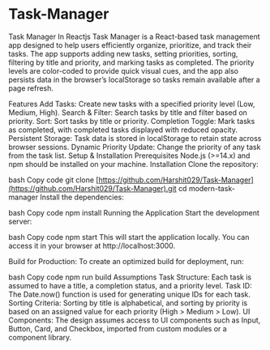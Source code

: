# Task-Manager
Task Manager In Reactjs
 Task Manager is a React-based task management app designed to help users efficiently organize, prioritize, and track their tasks. The app supports adding new tasks, setting priorities, sorting, filtering by title and priority, and marking tasks as completed. The priority levels are color-coded to provide quick visual cues, and the app also persists data in the browser’s localStorage so tasks remain available after a page refresh.

Features
Add Tasks: Create new tasks with a specified priority level (Low, Medium, High).
Search & Filter: Search tasks by title and filter based on priority.
Sort: Sort tasks by title or priority.
Completion Toggle: Mark tasks as completed, with completed tasks displayed with reduced opacity.
Persistent Storage: Task data is stored in localStorage to retain state across browser sessions.
Dynamic Priority Update: Change the priority of any task from the task list.
Setup & Installation
Prerequisites
Node.js (>=14.x) and npm should be installed on your machine.
Installation
Clone the repository:

bash
Copy code
git clone [https://github.com/Harshit029/Task-Manager](https://github.com/Harshit029/Task-Manager).git
cd modern-task-manager
Install the dependencies:

bash
Copy code
npm install
Running the Application
Start the development server:

bash
Copy code
npm start
This will start the application locally. You can access it in your browser at http://localhost:3000.

Build for Production: To create an optimized build for deployment, run:

bash
Copy code
npm run build
Assumptions
Task Structure: Each task is assumed to have a title, a completion status, and a priority level.
Task ID: The Date.now() function is used for generating unique IDs for each task.
Sorting Criteria: Sorting by title is alphabetical, and sorting by priority is based on an assigned value for each priority (High > Medium > Low).
UI Components: The design assumes access to UI components such as Input, Button, Card, and Checkbox, imported from custom modules or a component library.
